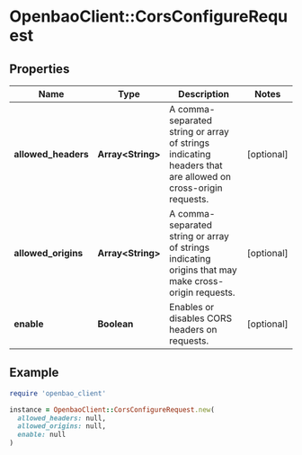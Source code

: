 # OpenbaoClient::CorsConfigureRequest

## Properties

| Name | Type | Description | Notes |
| ---- | ---- | ----------- | ----- |
| **allowed_headers** | **Array&lt;String&gt;** | A comma-separated string or array of strings indicating headers that are allowed on cross-origin requests. | [optional] |
| **allowed_origins** | **Array&lt;String&gt;** | A comma-separated string or array of strings indicating origins that may make cross-origin requests. | [optional] |
| **enable** | **Boolean** | Enables or disables CORS headers on requests. | [optional] |

## Example

```ruby
require 'openbao_client'

instance = OpenbaoClient::CorsConfigureRequest.new(
  allowed_headers: null,
  allowed_origins: null,
  enable: null
)
```

